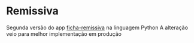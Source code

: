 # Remissiva

Segunda versão do app [ficha-remissiva](github.com/Rolig4n/Ficha-Remissiva) na linguagem Python
A alteração veio para melhor implementação em produção